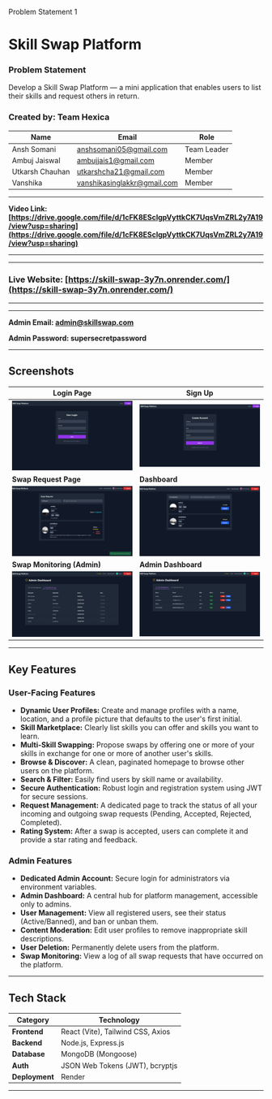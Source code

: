 Problem Statement 1

# Skill Swap Platform

### Problem Statement
Develop a Skill Swap Platform — a mini application that enables users to list their skills and request others in return.

### Created by: Team Hexica
| Name              | Email                       | Role          |
| ----------------- | --------------------------- | ------------- |
| Ansh Somani       | anshsomani05@gmail.com      | Team Leader   |
| Ambuj Jaiswal     | ambujjais1@gmail.com        | Member        |
| Utkarsh Chauhan   | utkarshcha21@gmail.com      | Member        |
| Vanshika          | vanshikasinglakkr@gmail.com | Member        |

---

**Video Link: [https://drive.google.com/file/d/1cFK8ESclgpVyttkCK7UqsVmZRL2y7A19/view?usp=sharing](https://drive.google.com/file/d/1cFK8ESclgpVyttkCK7UqsVmZRL2y7A19/view?usp=sharing)**

---

---

### **Live Website: [https://skill-swap-3y7n.onrender.com/](https://skill-swap-3y7n.onrender.com/)**

---

---

**Admin Email: admin@skillswap.com**

**Admin Password: supersecretpassword**

---

## Screenshots

| Login Page                               | Sign Up                     |
| ---------------------------------------- | ---------------------------------------- |
| ![Login Page](https://raw.githubusercontent.com/AnshSomani/Skill_Swap/main/images/Screenshot%20(15).png) | ![Sign Up](https://raw.githubusercontent.com/AnshSomani/Skill_Swap/main/images/Screenshot%20(18).png) |
| **Swap Request Page** | **Dashboard** |
| ![Swap Request](https://raw.githubusercontent.com/AnshSomani/Skill_Swap/main/images/Screenshot%20(13).png) | ![Dashboard](https://raw.githubusercontent.com/AnshSomani/Skill_Swap/main/images/Screenshot%20(14).png) |
| **Swap Monitoring (Admin)** | **Admin Dashboard** |
| ![Swap Monitoring](https://raw.githubusercontent.com/AnshSomani/Skill_Swap/main/images/Screenshot%20(17).png) |![Admin Dashboard](https://raw.githubusercontent.com/AnshSomani/Skill_Swap/main/images/Screenshot%20(16).png)|

---

## Key Features

### User-Facing Features
-   **Dynamic User Profiles:** Create and manage profiles with a name, location, and a profile picture that defaults to the user's first initial.
-   **Skill Marketplace:** Clearly list skills you can offer and skills you want to learn.
-   **Multi-Skill Swapping:** Propose swaps by offering one or more of your skills in exchange for one or more of another user's skills.
-   **Browse & Discover:** A clean, paginated homepage to browse other users on the platform.
-   **Search & Filter:** Easily find users by skill name or availability.
-   **Secure Authentication:** Robust login and registration system using JWT for secure sessions.
-   **Request Management:** A dedicated page to track the status of all your incoming and outgoing swap requests (Pending, Accepted, Rejected, Completed).
-   **Rating System:** After a swap is accepted, users can complete it and provide a star rating and feedback.

### Admin Features
-   **Dedicated Admin Account:** Secure login for administrators via environment variables.
-   **Admin Dashboard:** A central hub for platform management, accessible only to admins.
-   **User Management:** View all registered users, see their status (Active/Banned), and ban or unban them.
-   **Content Moderation:** Edit user profiles to remove inappropriate skill descriptions.
-   **User Deletion:** Permanently delete users from the platform.
-   **Swap Monitoring:** View a log of all swap requests that have occurred on the platform.

---

## Tech Stack

| Category      | Technology                                       |
| ------------- | ------------------------------------------------ |
| **Frontend** | React (Vite), Tailwind CSS, Axios                |
| **Backend** | Node.js, Express.js                              |
| **Database** | MongoDB (Mongoose)                               |
| **Auth** | JSON Web Tokens (JWT), bcryptjs                  |
| **Deployment**| Render                                           |

---
